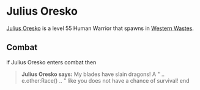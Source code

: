 # Julius Oresko



[Julius Oresko](/npc/120031) is a level 55 Human Warrior that spawns in [Western Wastes](/zone/120).



## Combat

if Julius Oresko enters combat  then


>**Julius Oresko says:** My blades have slain dragons! A " .. e.other:Race() .. " like you does not have a chance of survival!
end
